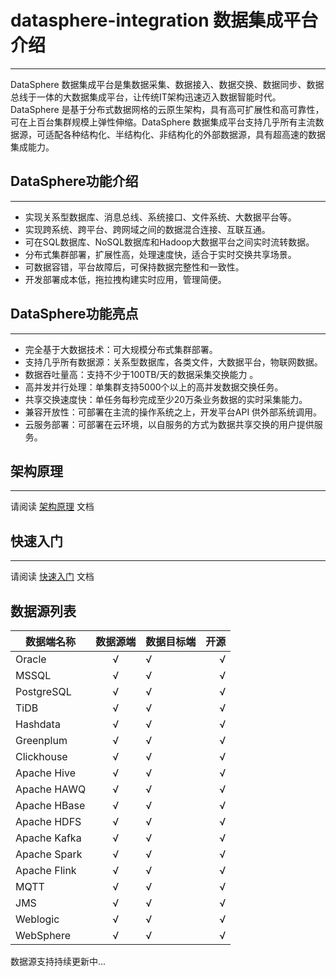 # datasphere-integration 数据集成平台介绍
----------------------------------------------
DataSphere 数据集成平台是集数据采集、数据接入、数据交换、数据同步、数据总线于一体的大数据集成平台，让传统IT架构迅速迈入数据智能时代。DataSphere 是基于分布式数据网格的云原生架构，具有高可扩展性和高可靠性，可在上百台集群规模上弹性伸缩。DataSphere 数据集成平台支持几乎所有主流数据源，可适配各种结构化、半结构化、非结构化的外部数据源，具有超高速的数据集成能力。

## DataSphere功能介绍
----------------------------------------------
* 实现关系型数据库、消息总线、系统接口、文件系统、大数据平台等。
* 实现跨系统、跨平台、跨网域之间的数据混合连接、互联互通。
* 可在SQL数据库、NoSQL数据库和Hadoop大数据平台之间实时流转数据。
* 分布式集群部署，扩展性高，处理速度快，适合于实时交换共享场景。
* 可数据容错，平台故障后，可保持数据完整性和一致性。
* 开发部署成本低，拖拉拽构建实时应用，管理简便。



## DataSphere功能亮点
----------------------------------------------
* 完全基于大数据技术：可大规模分布式集群部署。
* 支持几乎所有数据源：关系型数据库，各类文件，大数据平台，物联网数据。
* 数据吞吐量高：支持不少于100TB/天的数据采集交换能力 。
* 高并发并行处理：单集群支持5000个以上的高并发数据交换任务。
* 共享交换速度快：单任务每秒完成至少20万条业务数据的实时采集能力。
* 兼容开放性：可部署在主流的操作系统之上，开发平台API 供外部系统调用。
* 云服务部署：可部署在云环境，以自服务的方式为数据共享交换的用户提供服务。

## 架构原理
----------------------------------------------
请阅读 [架构原理](https://github.com/datasphere-oss/datasphere-integration/blob/master/docs/architecture.md) 文档

## 快速入门
----------------------------------------------
请阅读  [快速入门](https://github.com/datasphere-oss/datasphere-integration/blob/master/QUICKSTART.md) 文档


## 数据源列表


| 数据端名称  | 数据源端 | 数据目标端  | 开源  |
|-------------|:------:|-----------|----------:|
| Oracle      |   √    |     √     |    √      |
| MSSQL       |   √    |     √     |    √      |
| PostgreSQL  |   √    |     √     |    √      |
| TiDB        |   √    |     √     |    √      |
| Hashdata    |   √    |     √     |    √      |
| Greenplum   |   √    |     √     |    √      |
| Clickhouse  |   √    |     √     |    √      |
| Apache Hive |   √    |     √     |    √      |
| Apache HAWQ |   √    |     √     |    √      |
| Apache HBase|   √    |     √     |    √      |
| Apache HDFS |   √    |     √     |    √      |
| Apache Kafka|   √    |     √     |    √      |
| Apache Spark|   √    |     √     |    √      |
| Apache Flink|   √    |     √     |    √      |
| MQTT        |   √    |     √     |    √      |
| JMS         |   √    |     √     |    √      |
| Weblogic    |   √    |     √     |    √      |
| WebSphere   |   √    |     √     |    √      |



数据源支持持续更新中...
